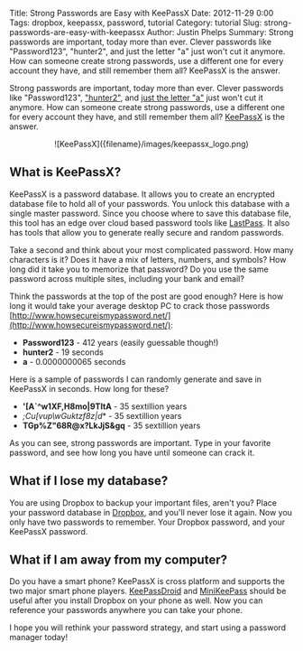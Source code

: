 Title: Strong Passwords are Easy with KeePassX
Date: 2012-11-29 0:00
Tags: dropbox, keepassx, password, tutorial
Category: tutorial
Slug: strong-passwords-are-easy-with-keepassx
Author: Justin Phelps
Summary: Strong passwords are important, today more than ever. Clever passwords like "Password123", "hunter2", and just the letter "a" just won't cut it anymore. How can someone create strong passwords, use a different one for every account they have, and still remember them all? KeePassX is the answer.

Strong passwords are important, today more than ever. Clever passwords like "Password123", ["hunter2"](http://www.bash.org/?244321), and [just the letter "a"](http://www.thewebsiteisdown.com/) just won't cut it anymore. How can someone create strong passwords, use a different one for every account they have, and still remember them all? [KeePassX](http://www.keepassx.org/) is the answer.

<center>![KeePassX]({filename}/images/keepassx_logo.png)</center>

## What is KeePassX?

KeePassX is a password database. It allows you to create an encrypted database file to hold all of your passwords. You unlock this database with a single master password. Since you choose where to save this database file, this tool has an edge over cloud based password tools like [LastPass](https://lastpass.com/). It also has tools that allow you to generate really secure and random passwords.

Take a second and think about your most complicated password. How many characters is it? Does it have a mix of letters, numbers, and symbols? How long did it take you to memorize that password? Do you use the same password across multiple sites, including your bank and email?

Think the passwords at the top of the post are good enough? Here is how long it would take your average desktop PC to crack those passwords [http://www.howsecureismypassword.net/](http://www.howsecureismypassword.net/):

 * **Password123** - 412 years (easily guessable though!)
 * **hunter2** - 19 seconds
 * **a** - 0.0000000065 seconds

Here is a sample of passwords I can randomly generate and save in KeePassX in seconds. How long for these?

 * **'[A`^w1XF,H8mo|9TItA** - 35 sextillion years
 * **;Cu[vup\wGuktzf8z*|d** - 35 sextillion years
 * **TGp%Z"68R@x?LkJjS&gq** - 35 sextillion years

As you can see, strong passwords are important. Type in your favorite password, and see how long you have until someone can crack it.

## What if I lose my database?

You are using Dropbox to backup your important files, aren't you? Place your password database in [Dropbox](|filename|/articles/keeping_your_files_safe_with_dropbox.markdown), and you'll never lose it again. Now you only have two passwords to remember. Your Dropbox password, and your KeePassX password.

## What if I am away from my computer?

Do you have a smart phone? KeePassX is cross platform and supports the two major smart phone players. [KeePassDroid](https://play.google.com/store/apps/details?id=com.android.keepass&hl=en) and [MiniKeePass](https://itunes.apple.com/us/app/minikeepass-secure-password/id451661808?mt=8) should be useful after you install Dropbox on your phone as well. Now you can reference your passwords anywhere you can take your phone.

I hope you will rethink your password strategy, and start using a password manager today!
